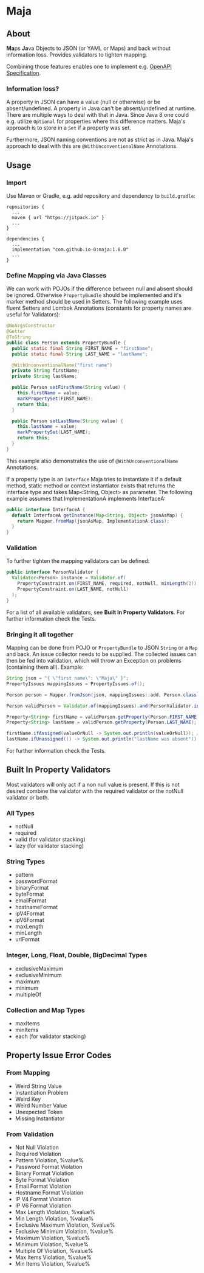 # Maja

## About
**Ma**ps **Ja**va Objects to JSON (or YAML or Maps) and back without information loss.
Provides validators to tighten mapping.

Combining those features enables one to implement e.g. [OpenAPI Specification](https://github.com/OAI/OpenAPI-Specification).

### Information loss?
A property in JSON can have a value (null or otherwise) or be absent/undefined. A property in Java can't be absent/undefined at runtime. There are multiple ways to deal with that in Java. Since Java 8 one could e.g. utilize `Optional` for properties where this difference matters. Maja's approach is to store in a `Set` if a property was set.

Furthermore, JSON naming conventions are not as strict as in Java. Maja's approach to deal with this are `@WithUnconventionalName` Annotations.

## Usage
### Import
Use Maven or Gradle, e.g. add repository and dependency to `build.gradle`:
```Gradle
repositories {
  ...
  maven { url "https://jitpack.io" }
  ...
}
```
```Gradle
dependencies {
  ...
  implementation "com.github.io-0:maja:1.8.0"
  ...
}
```
### Define Mapping via Java Classes
We can work with POJOs if the difference between null and absent should be ignored. Otherwise `PropertyBundle` should be implemented and it's marker method should be used in Setters. The following example uses fluent Setters and Lombok Annotations (constants for property names are useful for Validators):
```Java
@NoArgsConstructor
@Getter
@ToString
public class Person extends PropertyBundle {
  public static final String FIRST_NAME = "firstName";
  public static final String LAST_NAME = "lastName";

  @WithUnconventionalName("first name")
  private String firstName;
  private String lastName;

  public Person setFirstName(String value) {
    this.firstName = value;
    markPropertySet(FIRST_NAME);
    return this;
  }

  public Person setLastName(String value) {
    this.lastName = value;
    markPropertySet(LAST_NAME);
    return this;
  }
}
```
This example also demonstrates the use of `@WithUnconventionalName` Annotations.

If a property type is an `Interface` Maja tries to instantiate it if a default method, static method or context instantiator exists that returns the interface type and takes Map<String, Object> as parameter.
The following example assumes that ImplementationA implements InterfaceA:
```Java
public interface InterfaceA {
  default InterfaceA getInstance(Map<String, Object> jsonAsMap) {
    return Mapper.fromMap(jsonAsMap, ImplementationA.class);
  }
}
```
### Validation
To further tighten the mapping validators can be defined:
```Java
public interface PersonValidator {
  Validator<Person> instance = Validator.of(
    PropertyConstraint.on(FIRST_NAME, required, notNull, minLength(2)),
    PropertyConstraint.on(LAST_NAME, notNull)
  );
}
```
For a list of all available validators, see **Built In Property Validators**.
For further information check the Tests.

### Bringing it all together
Mapping can be done from POJO or `PropertyBundle` to JSON `String` or a `Map` and back. An issue collector needs to be supplied.
The collected issues can then be fed into validation, which will throw an Exception on problems (containing them all).
Example:
```Java
String json = "{ \"first name\": \"Maja\" }";
PropertyIssues mappingIssues = PropertyIssues.of();

Person person = Mapper.fromJson(json, mappingIssues::add, Person.class);

Person validPerson = Validator.of(mappingIssues).and(PersonValidator.instance).ensureValidity(person);

Property<String> firstName = validPerson.getProperty(Person.FIRST_NAME);
Property<String> lastName = validPerson.getProperty(Person.LAST_NAME);

firstName.ifAssigned(valueOrNull -> System.out.println(valueOrNull)); // prints 'Maja'
lastName.ifUnassigned(() -> System.out.println("lastName was absent")); // prints 'lastName was absent'
```
For further information check the Tests.

## Built In Property Validators
Most validators will only act if a non null value is present. If this is not desired combine the validator with the required validator or the notNull validator or both.

### All Types
  * notNull
  * required
  * valid (for validator stacking)
  * lazy (for validator stacking)

### String Types
  * pattern
  * passwordFormat
  * binaryFormat
  * byteFormat
  * emailFormat
  * hostnameFormat
  * ipV4Format
  * ipV6Format
  * maxLength
  * minLength
  * urlFormat

### Integer, Long, Float, Double, BigDecimal Types
  * exclusiveMaximum
  * exclusiveMinimum
  * maximum
  * minimum
  * multipleOf

### Collection and Map Types
  * maxItems
  * minItems
  * each (for validator stacking)

## Property Issue Error Codes
### From  Mapping
  * Weird String Value
  * Instantiation Problem
  * Weird Key
  * Weird Number Value
  * Unexpected Token
  * Missing Instantiator

### From Validation
  * Not Null Violation
  * Required Violation
  * Pattern Violation, %value%
  * Password Format Violation
  * Binary Format Violation
  * Byte Format Violation
  * Email Format Violation
  * Hostname Format Violation
  * IP V4 Format Violation
  * IP V6 Format Violation
  * Max Length Violation, %value%
  * Min Length Violation, %value%
  * Exclusive Maximum Violation, %value%
  * Exclusive Minimum Violation, %value%
  * Maximum Violation, %value%
  * Minimum Violation, %value%
  * Multiple Of Violation, %value%
  * Max Items Violation, %value%
  * Min Items Violation, %value%
